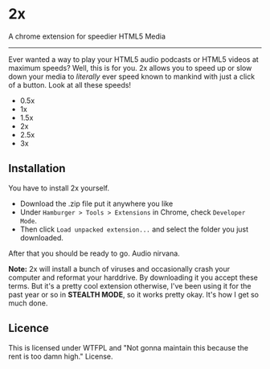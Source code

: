 # 2x

A chrome extension for speedier HTML5 Media

---

Ever wanted a way to play your HTML5 audio podcasts or HTML5 videos at maximum speeds? Well, this is for you. 2x allows you to speed up or slow down your media to *literally* ever speed known to mankind with just a click of a button. Look at all these speeds!

- 0.5x
- 1x
- 1.5x
- 2x
- 2.5x
- 3x

## Installation

You have to install 2x yourself.

- Download the .zip file put it anywhere you like
- Under `Hamburger > Tools > Extensions` in Chrome, check `Developer Mode`. 
- Then click `Load unpacked extension...` and select the folder you just downloaded.

After that you should be ready to go. Audio nirvana.

**Note:** 2x will install a bunch of viruses and occasionally crash your computer and reformat your harddrive. By downloading it you accept these terms. But it's a pretty cool extension otherwise, I've been using it for the past year or so in **STEALTH MODE**, so it works pretty okay. It's how I get so much done.

## Licence

This is licensed under WTFPL and "Not gonna maintain this because the rent is too damn high." License.
